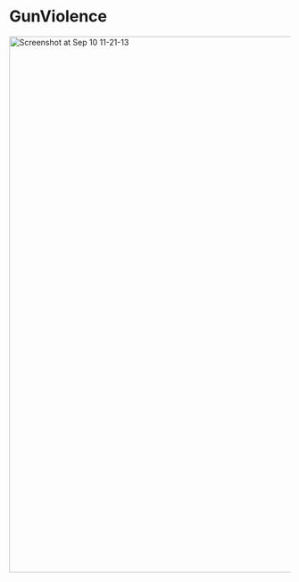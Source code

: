 # GunViolence
<img width="961" alt="Screenshot at Sep 10 11-21-13" src="https://user-images.githubusercontent.com/42299834/64627241-42880180-d3bd-11e9-9ffb-453ea7764f47.png">
